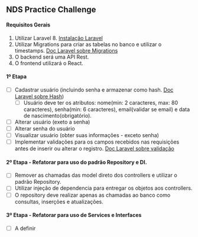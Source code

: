 ## NDS Practice Challenge

#### Requisitos Gerais
1. Utilizar Laravel 8. [Instalação Laravel](https://laravel.com/docs/8.x/installation#installation-via-composer)
2. Utilizar Migrations para criar as tabelas no banco e utilizar o timestamps. [Doc Laravel sobre Migrations](https://laravel.com/docs/8.x/migrations#introduction)
3. O backend será uma API Rest.
4. O frontend utilizará o React.

#### 1º Etapa
- [ ] Cadastrar usuário (incluindo senha e armazenar como hash. [Doc Laravel sobre Hash](https://laravel.com/docs/8.x/hashing))
    - [ ] Usuário deve ter os atributos: nome(min: 2 caracteres, max: 80 caracteres), senha(min: 6 caracteres), email(validar se email) e data de nascimento(obrigatório).
- [ ] Alterar usuário (exeto a senha)
- [ ] Alterar senha do usuário
- [ ] Visualizar usuário (obter suas informações - exceto senha)
- [ ] Implementar validações para os campos recebidos nas requisições antes de inserir ou alterar o registro. [Doc Laravel sobre validação](https://laravel.com/docs/8.x/validation#quick-writing-the-validation-logic)

#### 2º Etapa - Refatorar para uso do padrão Repository e DI.
- [ ] Remover as chamadas das model direto dos controllers e utilizar o padrão Repository.
- [ ] Utilizar injeção de dependencia para entregar os objetos aos controllers.
- [ ] O repository deve realizar apenas as chamadas ao banco como consultas, inserções e atualizações.

#### 3º Etapa - Refatorar para uso de Services e Interfaces
- [ ] A definir
